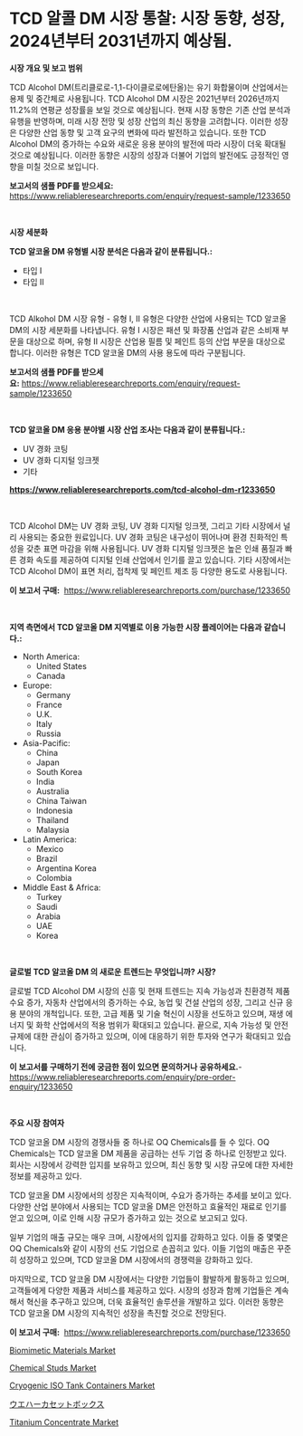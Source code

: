 <p><h1>TCD 알콜 DM 시장 통찰: 시장 동향, 성장, 2024년부터 2031년까지 예상됨.</h1></p><p><strong>시장 개요 및 보고 범위</strong></p>
<p><p>TCD Alcohol DM(트리클로로-1,1-다이클로로에탄올)는 유기 화합물이며 산업에서는 용제 및 중간체로 사용됩니다. TCD Alcohol DM 시장은 2021년부터 2026년까지 11.2%의 연평균 성장률을 보일 것으로 예상됩니다. 현재 시장 동향은 기존 산업 분석과 유행을 반영하며, 미래 시장 전망 및 성장 산업의 최신 동향을 고려합니다. 이러한 성장은 다양한 산업 동향 및 고객 요구의 변화에 따라 발전하고 있습니다. 또한 TCD Alcohol DM의 증가하는 수요와 새로운 응용 분야의 발전에 따라 시장이 더욱 확대될 것으로 예상됩니다. 이러한 동향은 시장의 성장과 더불어 기업의 발전에도 긍정적인 영향을 미칠 것으로 보입니다.</p></p>
<p><strong>보고서의 샘플 PDF를 받으세요:</strong> <a href="https://www.reliableresearchreports.com/enquiry/request-sample/1233650">https://www.reliableresearchreports.com/enquiry/request-sample/1233650</a></p>
<p>&nbsp;</p>
<p><strong>시장 세분화</strong></p>
<p><strong>TCD 알코올 DM 유형별 시장 분석은 다음과 같이 분류됩니다.:</strong></p>
<p><ul><li>타입 I</li><li>타입 II</li></ul></p>
<p>&nbsp;</p>
<p><p>TCD Alkohol DM 시장 유형 - 유형 I, II 유형은 다양한 산업에 사용되는 TCD 알코올 DM의 시장 세분화를 나타냅니다. 유형 I 시장은 패션 및 화장품 산업과 같은 소비재 부문을 대상으로 하며, 유형 II 시장은 산업용 필름 및 페인트 등의 산업 부문을 대상으로 합니다. 이러한 유형은 TCD 알코올 DM의 사용 용도에 따라 구분됩니다.</p></p>
<p><strong>보고서의 샘플 PDF를 받으세요:</strong>&nbsp;<a href="https://www.reliableresearchreports.com/enquiry/request-sample/1233650">https://www.reliableresearchreports.com/enquiry/request-sample/1233650</a></p>
<p>&nbsp;</p>
<p><strong> TCD 알코올 DM 응용 분야별 시장 산업 조사는 다음과 같이 분류됩니다.:</strong></p>
<p><ul><li>UV 경화 코팅</li><li>UV 경화 디지털 잉크젯</li><li>기타</li></ul></p>
<p><strong><a href="https://www.reliableresearchreports.com/tcd-alcohol-dm-r1233650">https://www.reliableresearchreports.com/tcd-alcohol-dm-r1233650</a></strong></p>
<p>&nbsp;</p>
<p><p>TCD Alcohol DM는 UV 경화 코팅, UV 경화 디지털 잉크젯, 그리고 기타 시장에서 널리 사용되는 중요한 원료입니다. UV 경화 코팅은 내구성이 뛰어나며 환경 친화적인 특성을 갖춘 표면 마감을 위해 사용됩니다. UV 경화 디지털 잉크젯은 높은 인쇄 품질과 빠른 경화 속도를 제공하여 디지털 인쇄 산업에서 인기를 끌고 있습니다. 기타 시장에서는 TCD Alcohol DM이 표면 처리, 접착제 및 페인트 제조 등 다양한 용도로 사용됩니다.</p></p>
<p><strong>이 보고서 구매:</strong>&nbsp; <a href="https://www.reliableresearchreports.com/purchase/1233650">https://www.reliableresearchreports.com/purchase/1233650</a></p>
<p>&nbsp;</p>
<p><strong>지역 측면에서 TCD 알코올 DM 지역별로 이용 가능한 시장 플레이어는 다음과 같습니다.:</strong></p>
<p><ul>
    <li>
        North America:
        <ul>
            <li>United States</li>
            <li>Canada</li>
        </ul>
    </li>
    <li>
        Europe:
        <ul>
            <li>Germany</li>
            <li>France</li>
            <li>U.K.</li>
            <li>Italy</li>
            <li>Russia</li>
        </ul>
    </li>
    <li>
        Asia-Pacific:
        <ul>
            <li>China</li>
            <li>Japan</li>
            <li>South Korea</li>
            <li>India</li>
            <li>Australia</li>
            <li>China Taiwan</li>
            <li>Indonesia</li>
            <li>Thailand</li>
            <li>Malaysia</li>
        </ul>
    </li>
    <li>
        Latin America:
        <ul>
            <li>Mexico</li>
            <li>Brazil</li>
            <li>Argentina Korea</li>
            <li>Colombia</li>
        </ul>
    </li>
    <li>
        Middle East & Africa:
        <ul>
            <li>Turkey</li>
            <li>Saudi</li>
            <li>Arabia</li>
            <li>UAE</li>
            <li>Korea</li>
        </ul>
    </li>
    </ul></p>
<p>&nbsp;</p>
<p><strong>글로벌 TCD 알코올 DM 의 새로운 트렌드는 무엇입니까? 시장?</strong></p>
<p><p>글로벌 TCD Alcohol DM 시장의 신흥 및 현재 트렌드는 지속 가능성과 친환경적 제품 수요 증가, 자동차 산업에서의 증가하는 수요, 농업 및 건설 산업의 성장, 그리고 신규 응용 분야의 개척입니다. 또한, 고급 제품 및 기술 혁신이 시장을 선도하고 있으며, 재생 에너지 및 화학 산업에서의 적용 범위가 확대되고 있습니다. 끝으로, 지속 가능성 및 안전 규제에 대한 관심이 증가하고 있으며, 이에 대응하기 위한 투자와 연구가 확대되고 있습니다.</p></p>
<p><strong>이 보고서를 구매하기 전에 궁금한 점이 있으면 문의하거나 공유하세요.</strong>- <a href="https://www.reliableresearchreports.com/enquiry/pre-order-enquiry/1233650">https://www.reliableresearchreports.com/enquiry/pre-order-enquiry/1233650</a></p>
<p>&nbsp;</p>
<p><strong>주요 시장 참여자</strong></p>
<p><p>TCD 알코올 DM 시장의 경쟁사들 중 하나로 OQ Chemicals를 들 수 있다. OQ Chemicals는 TCD 알코올 DM 제품을 공급하는 선두 기업 중 하나로 인정받고 있다. 회사는 시장에서 강력한 입지를 보유하고 있으며, 최신 동향 및 시장 규모에 대한 자세한 정보를 제공하고 있다.</p><p>TCD 알코올 DM 시장에서의 성장은 지속적이며, 수요가 증가하는 추세를 보이고 있다. 다양한 산업 분야에서 사용되는 TCD 알코올 DM은 안전하고 효율적인 재료로 인기를 얻고 있으며, 이로 인해 시장 규모가 증가하고 있는 것으로 보고되고 있다.</p><p>일부 기업의 매출 규모는 매우 크며, 시장에서의 입지를 강화하고 있다. 이들 중 몇몇은 OQ Chemicals와 같이 시장의 선도 기업으로 손꼽히고 있다. 이들 기업의 매출은 꾸준히 성장하고 있으며, TCD 알코올 DM 시장에서의 경쟁력을 강화하고 있다.</p><p>마지막으로, TCD 알코올 DM 시장에서는 다양한 기업들이 활발하게 활동하고 있으며, 고객들에게 다양한 제품과 서비스를 제공하고 있다. 시장의 성장과 함께 기업들은 계속해서 혁신을 추구하고 있으며, 더욱 효율적인 솔루션을 개발하고 있다. 이러한 동향은 TCD 알코올 DM 시장의 지속적인 성장을 촉진할 것으로 전망된다.</p></p>
<p><strong>이 보고서 구매:</strong>&nbsp;&nbsp;<a href="https://www.reliableresearchreports.com/purchase/1233650">https://www.reliableresearchreports.com/purchase/1233650</a></p>
<p><p><a href="https://issuu.com/reportprime-2/docs/biomimetic-materials-market-size-2030.pptx">Biomimetic Materials Market</a></p><p><a href="https://issuu.com/reportprime-2/docs/chemical-studs-market-size-2030.pptx">Chemical Studs Market</a></p><p><a href="https://github.com/abdelrhmankishk22/Market-Research-Report-List-4/blob/main/cryogenic-iso-tank-containers-market.md">Cryogenic ISO Tank Containers Market</a></p><p><a href="https://github.com/EmoryYundt1935/Market-Research-Report-List-1/blob/main/367851726708.md">ウエハーカセットボックス</a></p><p><a href="https://www.linkedin.com/pulse/global-titanium-concentrate-market-size-trends-insights-jftyc?trackingId=Mx3jrIqNbW4vH1lCbwrxaA%3D%3D">Titanium Concentrate Market</a></p></p>